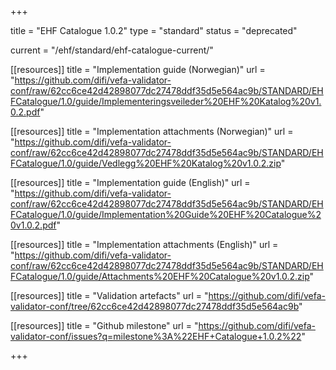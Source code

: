 +++

title = "EHF Catalogue 1.0.2"
type = "standard"
status = "deprecated"

current = "/ehf/standard/ehf-catalogue-current/"

[[resources]]
title = "Implementation guide (Norwegian)"
url = "https://github.com/difi/vefa-validator-conf/raw/62cc6ce42d42898077dc27478ddf35d5e564ac9b/STANDARD/EHFCatalogue/1.0/guide/Implementeringsveileder%20EHF%20Katalog%20v1.0.2.pdf"

[[resources]]
title = "Implementation attachments (Norwegian)"
url = "https://github.com/difi/vefa-validator-conf/raw/62cc6ce42d42898077dc27478ddf35d5e564ac9b/STANDARD/EHFCatalogue/1.0/guide/Vedlegg%20EHF%20Katalog%20v1.0.2.zip"

[[resources]]
title = "Implementation guide (English)"
url = "https://github.com/difi/vefa-validator-conf/raw/62cc6ce42d42898077dc27478ddf35d5e564ac9b/STANDARD/EHFCatalogue/1.0/guide/Implementation%20Guide%20EHF%20Catalogue%20v1.0.2.pdf"

[[resources]]
title = "Implementation attachments (English)"
url = "https://github.com/difi/vefa-validator-conf/raw/62cc6ce42d42898077dc27478ddf35d5e564ac9b/STANDARD/EHFCatalogue/1.0/guide/Attachments%20EHF%20Catalogue%20v1.0.2.zip"

[[resources]]
title = "Validation artefacts"
url = "https://github.com/difi/vefa-validator-conf/tree/62cc6ce42d42898077dc27478ddf35d5e564ac9b"

[[resources]]
title = "Github milestone"
url = "https://github.com/difi/vefa-validator-conf/issues?q=milestone%3A%22EHF+Catalogue+1.0.2%22"

+++
